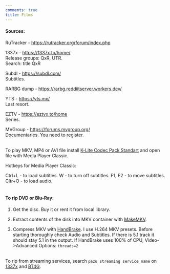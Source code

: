 ```yaml
---
comments: true
title: Films
---
```


#### Sources:

RuTracker - <https://rutracker.org/forum/index.php>

1337x - <https://1337x.to/home/><br>
Release groups: QxR, UTR.<br>
Search: title QxR

Subdl - <https://subdl.com/><br>
Subtitles.

RARBG dump - <https://rarbg.reddiitserver.workers.dev/>

YTS - <https://yts.mx/><br>
Last resort.

EZTV - <https://eztvx.to/home><br>
Series.

MVGroup - <https://forums.mvgroup.org/><br>
Documentaries. You need to register.
<br><br>

To play MKV, MP4 or AVI file install [K-Lite Codec Pack Standart](https://codecguide.com/download_kl.htm) and open file with Media Player Classic.

Hotkeys for Media Player Classic:

Ctrl+L - to load subtitles. W - to turn off subtitles. F1, F2 - to move subtitles. Cltr+O - to load audio.
<br><br>

#### To rip DVD or Blu-Ray:

1) Get the disc. Buy it or rent it from local library.

2) Extract contents of the disk into MKV container with [MakeMKV](https://rutracker.org/forum/viewtopic.php?t=6237783).

3) Compress MKV with [HandBrake](https://handbrake.fr/downloads.php). I use H.264 MKV presets. Before starting thoroughly check Audio and Subtitles. If there is 5.1 track it should stay 5.1 in the output. If HandBrake uses 100% of CPU, Video->Advanced Options: ``threads=2``
<br><br>

To rip from streaming services, search ``pazu streaming service name`` on [1337x](https://1337x.to/home/) and [BT4G](https://bt4gprx.com/).